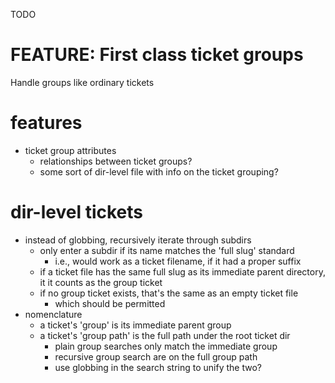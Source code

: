 TODO

# FEATURE: First class ticket groups

Handle groups like ordinary tickets

# features

[features described in]:8 (REFERENCES)

* ticket group attributes
    * relationships between ticket groups?
    * some sort of dir-level file with info on the ticket grouping?

# dir-level tickets

* instead of globbing, recursively iterate through subdirs
    * only enter a subdir if its name matches the 'full slug' standard
        * i.e., would work as a ticket filename, if it had a proper suffix
    * if a ticket file has the same full slug as its immediate parent directory,
      it it counts as the group ticket
    * if no group ticket exists, that's the same as an empty ticket file
        * which should be permitted
* nomenclature
    * a ticket's 'group' is its immediate parent group
    * a ticket's 'group path' is the full path under the root ticket dir
        * plain group searches only match the immediate group
        * recursive group search are on the full group path
        * use globbing in the search string to unify the two?
